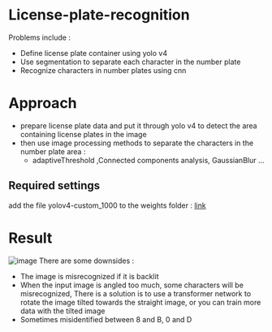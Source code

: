 # License-plate-recognition
Problems include :
  * Define license plate container using yolo v4   
  * Use segmentation to separate each character in the number plate
  * Recognize characters in number plates using cnn
#  Approach
  * prepare license plate data and put it through yolo v4 to detect the area containing license plates in the image
  * then use image processing methods to separate the characters in the number plate area :
      * adaptiveThreshold ,Connected components analysis, GaussianBlur ...
## Required settings
add the file yolov4-custom_1000 to the weights folder :
     [link](https://drive.google.com/file/d/1r09xXltB287xWtOnQFfhZwVd2LcRLMRR/view?usp=sharing)
# Result
![image](https://user-images.githubusercontent.com/32773852/170819572-a305c432-51c6-4fca-8767-a7afe5f52cc3.png)
There are some downsides :
  * The image is misrecognized if it is backlit
  * When the input image is angled too much, some characters will be misrecognized, There is a solution is to use a transformer network to rotate the image tilted           towards the straight image, or you can train more data with the tilted image
  * Sometimes misidentified between 8 and B, 0 and D


